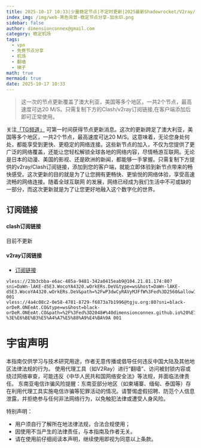 ```yaml
---
title: 2025-10-17 10:33|少量稳定节点|不定时更新|2025最新Shadowrocket/V2ray/SSR/Clash免费节点高速订阅机场
index_img: /img/web-黑色背景-稳定节点分享-加水印.png
sidebar: false
author: dimensionconnex@gmail.com
category: 稳定机场
tags:
  - vpn
  - 免费节点分享
  - 机场
  - 翻墙
  - 梯子
math: true
mermaid: true
date: 2025-10-17 10:33
---
```

> 这一次的节点更新覆盖了澳大利亚，美国等多个地区，一共2个节点，最高速度可达20 M/S。只需复制下方的Clash/v2ray订阅链接,在客户端添加后即可正常使用。

<!-- more -->
关注[「TG频道」](https://t.me/DCFVPN) 可第一时间获得节点更新消息。这次的更新跨足了澳大利亚，美国等多个地区，一共2个节点，最高速度可达20 M/S。这意味着，无论您身处何处，都能享受到更快、更稳定的网络连接。这些新节点的加入，不仅为您提供了更广泛的网络覆盖，还能让您轻松解锁全球各地的网络内容，尽情畅游互联网。无论是日本的动漫、美国的影视、还是欧洲的新闻，都能够一手掌握。只需复制下方提供的v2ray/Clash订阅链接，添加到您的客户端，就能立即体验到新节点带来的畅快感受。这次更新的目的就是为了让您拥有更畅快、更愉悦的网络体验，享受高速流畅的网络连接。随着全球互联网
的发展，网络已经成为我们生活中不可或缺的一部分，而这次更新就是为了让您更好地融入这个数字化的世界。
<!-- 广告位 -->

<!-- 广告位 -->
## 订阅链接

#### clash订阅链接
目前不更新


#### v2ray订阅链接
- [订阅链接](https://dimensionconnex.github.io/assets/links/airport/2025-10/stable-90KAMZS9CQ0AEOVC.txt)
```text
vless://23b3cbba-e6ac-485a-9481-342a0415eab9@104.21.81.174:80?sni=DaWn-lAKE-d5E3.WocoYA4320.wOrkERs.DeV&type=ws&host=DaWn-lAKE-d5E3.WocoYA4320.wOrkERs.DeV&path=%2FwP3dwCyRAVyMJFfW%3Fed%3D2560&allowInsecure=0#%40dimensionconnex.github.io%20%E7%BE%8E%E5%9B%BD 001
vless://4a4c08c2-0e58-4781-8729-f6873a7b1996@tgju.org:80?sni=black-orDeR.ONEeAt.CO&type=ws&host=black-orDeR.ONEeAt.CO&path=%2F%3Fed%3D2048#%40dimensionconnex.github.io%20%E7%BE%8E%E5%9B%BD-%3E%E6%BE%B3%E5%A4%A7%E5%88%A9%E4%BA%9A 001
```

<!-- universe_declaration -->
# 宇宙声明
本指南仅供学习与技术研究用途，作者无意传播或倡导任何违反中国大陆及其他地区法律法规的行为。
使用代理工具（如V2Ray）进行“翻墙”、访问被封锁内容或绕过网络审查，可能违反《中华人民共和国网络安全法》等法规，并面临法律责任。
东南亚电信诈骗风险提醒：东南亚部分地区（如柬埔寨、缅甸、泰国等）存在利用代理工具实施电信诈骗等犯罪活动的情况。请警惕虚假招聘、防范个人信息泄露，并拒绝参与任何非法网络行为，以免触犯法律或遭受人身风险。

特别声明：
- 用户须自行了解所在地法律法规，合法合规使用；
- 因使用不当产生的法律责任，与本指南及作者无关。
- 请在使用前仔细阅读本声明，继续使用即视为同意以上条款。
<!-- universe_declaration -->